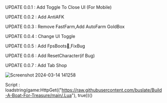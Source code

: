 UPDATE 0.0.1 : Add Toggle To Close UI (For Mobile)

UPDATE 0.0.2 : Add AntiAFK

UPDATE 0.0.3 : Remove FastFarm,Add AutoFarm GoldBox

UPDATE 0.0.4 : Change UI Toggle

UPDATE 0.0.5 : Add FpsBoots🚀,FixBug

UPDATE 0.0.6 : Add ResetCharacter(if Bug)

UPDATE 0.0.7 : Add Tab Shop

![Screenshot 2024-03-14 141258](https://github.com/buslate/Build-A-Boat-For-Treasure/assets/113223653/02c3d936-0b77-4510-afe5-abe7d5cf423f)

Script : loadstring(game:HttpGet(("https://raw.githubusercontent.com/buslate/Build-A-Boat-For-Treasure/main/.Lua"), true))()
